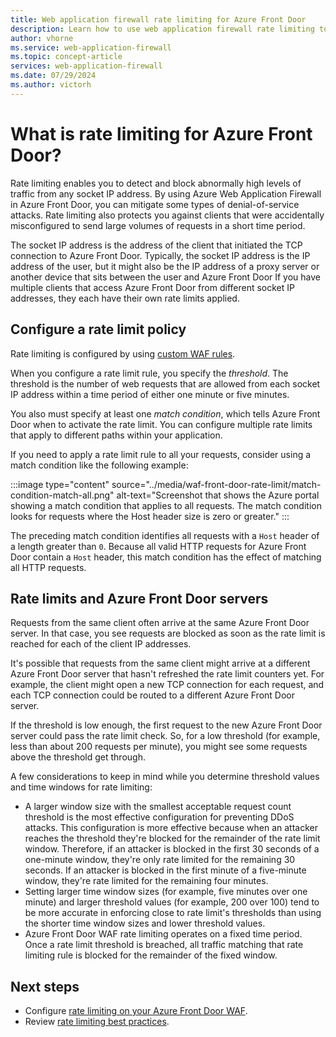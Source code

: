 ```yaml
---
title: Web application firewall rate limiting for Azure Front Door
description: Learn how to use web application firewall rate limiting to protect your web applications from malicious attacks.
author: vhorne
ms.service: web-application-firewall
ms.topic: concept-article
services: web-application-firewall
ms.date: 07/29/2024
ms.author: victorh
---
```


# What is rate limiting for Azure Front Door?

Rate limiting enables you to detect and block abnormally high levels of traffic from any socket IP address. By using Azure Web Application Firewall in Azure Front Door, you can mitigate some types of denial-of-service attacks. Rate limiting also protects you against clients that were accidentally misconfigured to send large volumes of requests in a short time period.

The socket IP address is the address of the client that initiated the TCP connection to Azure Front Door. Typically, the socket IP address is the IP address of the user, but it might also be the IP address of a proxy server or another device that sits between the user and Azure Front Door  If you have multiple clients that access Azure Front Door from different socket IP addresses, they each have their own rate limits applied. 

## Configure a rate limit policy

Rate limiting is configured by using [custom WAF rules](./waf-front-door-custom-rules.md).

When you configure a rate limit rule, you specify the *threshold*. The threshold is the number of web requests that are allowed from each socket IP address within a time period of either one minute or five minutes.

You also must specify at least one *match condition*, which tells Azure Front Door when to activate the rate limit. You can configure multiple rate limits that apply to different paths within your application.

If you need to apply a rate limit rule to all your requests, consider using a match condition like the following example:

:::image type="content" source="../media/waf-front-door-rate-limit/match-condition-match-all.png" alt-text="Screenshot that shows the Azure portal showing a match condition that applies to all requests. The match condition looks for requests where the Host header size is zero or greater." :::

The preceding match condition identifies all requests with a `Host` header of a length greater than `0`. Because all valid HTTP requests for Azure Front Door contain a `Host` header, this match condition has the effect of matching all HTTP requests.

## Rate limits and Azure Front Door servers

Requests from the same client often arrive at the same Azure Front Door server. In that case, you see requests are blocked as soon as the rate limit is reached for each of the client IP addresses.

It's possible that requests from the same client might arrive at a different Azure Front Door server that hasn't refreshed the rate limit counters yet. For example, the client might open a new TCP connection for each request, and each TCP connection could be routed to a different Azure Front Door server.

If the threshold is low enough, the first request to the new Azure Front Door server could pass the rate limit check. So, for a low threshold (for example, less than about 200 requests per minute), you might see some requests above the threshold get through.

A few considerations to keep in mind while you determine threshold values and time windows for rate limiting:

- A larger window size with the smallest acceptable request count threshold is the most effective configuration for preventing DDoS attacks. This configuration is more effective because when an attacker reaches the threshold they're blocked for the remainder of the rate limit window. Therefore, if an attacker is blocked in the first 30 seconds of a one-minute window, they're only rate limited for the remaining 30 seconds. If an attacker is blocked in the first minute of a five-minute window, they're rate limited for the remaining four minutes. 
- Setting larger time window sizes (for example, five minutes over one minute) and larger threshold values (for example, 200 over 100) tend to be more accurate in enforcing close to rate limit's thresholds than using the shorter time window sizes and lower threshold values.
- Azure Front Door WAF rate limiting operates on a fixed time period. Once a rate limit threshold is breached, all traffic matching that rate limiting rule is blocked for the remainder of the fixed window. 

## Next steps

- Configure [rate limiting on your Azure Front Door WAF](waf-front-door-rate-limit-configure.md).
- Review [rate limiting best practices](waf-front-door-best-practices.md#rate-limiting-best-practices).

